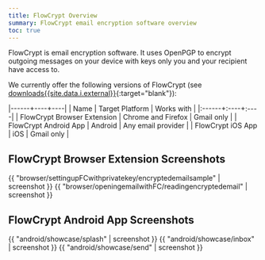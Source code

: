 ```yaml
---
title: FlowCrypt Overview
summary: FlowCrypt email encryption software overview
toc: true
---
```


FlowCrypt is email encryption software. It uses OpenPGP to encrypt outgoing messages on your device with keys only you and your recipient have access to.

We currently offer the following versions of FlowCrypt (see [downloads{{site.data.i.external}}](https://flowcrypt.com/download){:target="blank"}):

|------+----+----|
| Name | Target Platform | Works with |
|:------+:----+:----|
| FlowCrypt Browser Extension | Chrome and Firefox | Gmail only |
| FlowCrypt Android App | Android | Any email provider |
| FlowCrypt iOS App | iOS | Gmail only |

<div class="overview">
  <h2>FlowCrypt Browser Extension Screenshots</h2>
  {{ "browser/settingupFCwithprivatekey/encryptedemailsample" | screenshot }}
  {{ "browser/openingemailwithFC/readingencryptedemail" | screenshot }}

  <h2>FlowCrypt Android App Screenshots</h2>
  <div class="android">
    {{ "android/showcase/splash" | screenshot }}
    {{ "android/showcase/inbox" | screenshot }}
    {{ "android/showcase/send" | screenshot }}
  </div>
</div>
